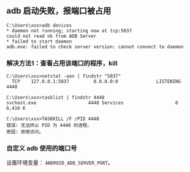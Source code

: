 
## adb 启动失败，报端口被占用

```
C:\Users\xxx>adb devices
* daemon not running; starting now at tcp:5037
could not read ok from ADB Server
* failed to start daemon
adb.exe: failed to check server version: cannot connect to daemon
```

### 解决方法1：查看占用该端口的程序，kill

```
C:\Users\xxx>netstat -aon | findstr "5037"
  TCP    127.0.0.1:5037         0.0.0.0:0              LISTENING       4448

C:\Users\xxx>tasklist | findstr 4448
svchost.exe                   4448 Services                   0      6,416 K

C:\Users\xxx>TASKKILL /F /PID 4448
错误: 无法终止 PID 为 4448 的进程。
原因: 拒绝访问。

```

### 自定义 adb 使用的端口号

设置环境变量： `ANDROID_ADB_SERVER_PORT`。

